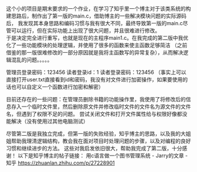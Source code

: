 这个小的项目是期末要求的一个作业，在学习了知乎里一个博主对于该类系统的构建思路后，制作出了第一版的main.c，借助博主的一些解决模块问题的实际源码后，
我发现其本身思路和编码习惯与我有很大不同，最终导致第一版的main.c尽管可以运行，但在实际功能上出现了很大问题，并且很难进行修改。    
于是决定完全进行重写，也就是现在的主程序main1.c。在我完成的第二版中我优化了一些功能模块的处理逻辑，并使用了很多的函数来使主函数足够简洁
（之前借鉴的那一版很难修改的一部分原因就是我将主函数写的异常复杂），从而解决逻辑混乱的问题。。。。。

管理员登录密码：123456
读者登录id：1
读者登录密码：123456
（事实上可以直接打开user.txt直接看到id和密码，我没有对文件进行加密操作，如果要使用的话也可以自定义一个函数进行加密和解密）

目前还存在的一些问题：在管理员删除书籍的功能操作里，我使用了将修改后的信息存入一个临时文件里，然后删除原文件并修改临时文件的文件名为源文件的文件名，但遇到了权限不足的问题。
尝试关闭文件和打开文件属性给与权限好像都没能解决（没有使用过其他电脑测试）

尽管第二版是我独立完成，但第一版的失败经验，知乎博主的思路，以及我的大姐姐帮助我理清逻辑结构，教会我在面对项目时处理问题的步骤，以及对编程的良好习惯和继续进步的方法。
这些对我启发依旧很大，帮助我完成了第二版，十分感谢！
以下是知乎博主的帖子链接：
用c语言做一个图书管理系统 - Jarry的文章 - 知乎
https://zhuanlan.zhihu.com/p/27228901

